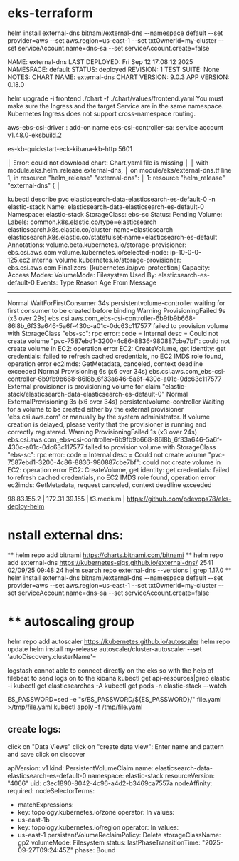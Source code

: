# eks-terraform


helm install external-dns bitnami/external-dns   --namespace default   --set provider=aws   --set aws.region=us-east-1   --set txtOwnerId=my-cluster   --set serviceAccount.name=dns-sa   --set serviceAccount.create=false


NAME: external-dns
LAST DEPLOYED: Fri Sep 12 17:08:12 2025
NAMESPACE: default
STATUS: deployed
REVISION: 1
TEST SUITE: None
NOTES:
CHART NAME: external-dns
CHART VERSION: 9.0.3
APP VERSION: 0.18.0


helm upgrade -i frontend ./chart -f ./chart/values/frontend.yaml
You must make sure the Ingress and the target Service are in the same namespace. Kubernetes Ingress does not support cross-namespace routing.


aws-ebs-csi-driver : add-on name
ebs-csi-controller-sa: service account
v1.48.0-eksbuild.2

es-kb-quickstart-eck-kibana-kb-http
5601
 

│ Error: could not download chart: Chart.yaml file is missing
│
│   with module.eks.helm_release.external-dns,
│   on module/eks/external-dns.tf line 1, in resource "helm_release" "external-dns":
│    1: resource "helm_release" "external-dns" {
│




kubectl describe pvc elasticsearch-data-elasticsearch-es-default-0 -n elastic-stack
Name:          elasticsearch-data-elasticsearch-es-default-0
Namespace:     elastic-stack
StorageClass:  ebs-sc
Status:        Pending
Volume:
Labels:        common.k8s.elastic.co/type=elasticsearch
elasticsearch.k8s.elastic.co/cluster-name=elasticsearch
elasticsearch.k8s.elastic.co/statefulset-name=elasticsearch-es-default
Annotations:   volume.beta.kubernetes.io/storage-provisioner: ebs.csi.aws.com
volume.kubernetes.io/selected-node: ip-10-0-0-125.ec2.internal
volume.kubernetes.io/storage-provisioner: ebs.csi.aws.com
Finalizers:    [kubernetes.io/pvc-protection]
Capacity:
Access Modes:
VolumeMode:    Filesystem
Used By:       elasticsearch-es-default-0
Events:
Type     Reason                Age               From                                                                                      Message
  ----     ------                ----              ----                                                                                      -------
Normal   WaitForFirstConsumer  34s               persistentvolume-controller                                                               waiting for first consumer to be created before binding
Warning  ProvisioningFailed    9s (x3 over 29s)  ebs.csi.aws.com_ebs-csi-controller-6b9fb9b668-86l8b_6f33a646-5a6f-430c-a01c-0dc63c117577  failed to provision volume with StorageClass "ebs-sc": rpc error: code = Internal desc = Could not create volume "pvc-7587ebd1-3200-4c86-8836-980887cbe7bf": could not create volume in EC2: operation error EC2: CreateVolume, get identity: get credentials: failed to refresh cached credentials, no EC2 IMDS role found, operation error ec2imds: GetMetadata, canceled, context deadline exceeded
Normal   Provisioning          6s (x6 over 34s)  ebs.csi.aws.com_ebs-csi-controller-6b9fb9b668-86l8b_6f33a646-5a6f-430c-a01c-0dc63c117577  External provisioner is provisioning volume for claim "elastic-stack/elasticsearch-data-elasticsearch-es-default-0"
Normal   ExternalProvisioning  3s (x6 over 34s)  persistentvolume-controller                                                               Waiting for a volume to be created either by the external provisioner 'ebs.csi.aws.com' or manually by the system administrator. If volume creation is delayed, please verify that the provisioner is running and correctly registered.
Warning  ProvisioningFailed    1s (x3 over 24s)  ebs.csi.aws.com_ebs-csi-controller-6b9fb9b668-86l8b_6f33a646-5a6f-430c-a01c-0dc63c117577  failed to provision volume with StorageClass "ebs-sc": rpc error: code = Internal desc = Could not create volume "pvc-7587ebd1-3200-4c86-8836-980887cbe7bf": could not create volume in EC2: operation error EC2: CreateVolume, get identity: get credentials: failed to refresh cached credentials, no EC2 IMDS role found, operation error ec2imds: GetMetadata, request canceled, context deadline exceeded

98.83.155.2 | 172.31.39.155 | t3.medium | https://github.com/pdevops78/eks-deploy-helm



nstall external dns:
=====================
** helm repo add bitnami https://charts.bitnami.com/bitnami
** helm repo add external-dns https://kubernetes-sigs.github.io/external-dns/
2541  02/09/25 09:48:24
helm search repo external-dns --versions | grep 1.17.0
** helm install external-dns bitnami/external-dns   --namespace default   --set provider=aws   --set aws.region=us-east-1   --set txtOwnerId=my-cluster   --set serviceAccount.name=dns-sa   --set serviceAccount.create=false


** autoscaling group
====================
helm repo add autoscaler https://kubernetes.github.io/autoscaler
helm repo update
helm install my-release autoscaler/cluster-autoscaler
--set 'autoDiscovery.clusterName'=<CLUSTER NAME>



logstash cannot able to connect directly on the eks so with the help of filebeat to send logs on to the kibana
kubectl get api-resources|grep elastic -i
kubectl get elasticsearches -A
kubectl get pods -n elastic-stack --watch

ES_PASSWORD=sed -e "s/ES_PASSWORD/${ES_PASSWORD}/" file.yaml >/tmp/file.yaml
kubectl apply -f /tmp/file.yaml



create logs:
-----------
click on "Data Views"
click on "create data view": Enter name and pattern and save
click on discover


apiVersion: v1
kind: PersistentVolumeClaim
name: elasticsearch-data-elasticsearch-es-default-0
namespace: elastic-stack
resourceVersion: "4066"
uid: c3ec1890-8042-4c96-a4d2-b3469ca7557a
nodeAffinity:
required:
nodeSelectorTerms:
- matchExpressions:
- key: topology.kubernetes.io/zone
operator: In
values:
- us-east-1b
- key: topology.kubernetes.io/region
operator: In
values:
- us-east-1
persistentVolumeReclaimPolicy: Delete
storageClassName: gp2
volumeMode: Filesystem
status:
lastPhaseTransitionTime: "2025-09-27T09:24:45Z"
phase: Bound

